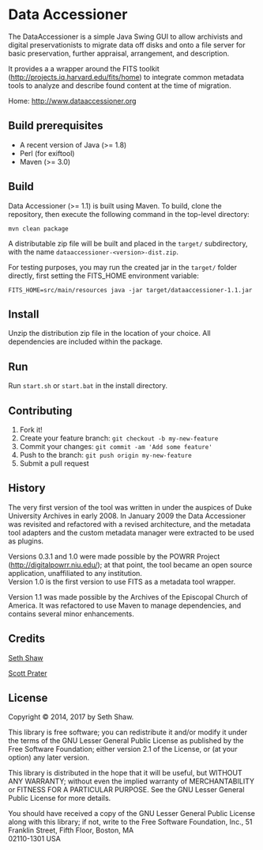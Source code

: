 # Data Accessioner

The DataAccessioner is a simple Java Swing GUI to allow archivists 
and digital preservationists to migrate data off disks and onto a 
file server for basic preservation, further appraisal, arrangement, 
and description.

It provides a a wrapper around the FITS toolkit 
(<http://projects.iq.harvard.edu/fits/home>) to integrate common 
metadata tools to analyze and describe found content at the time 
of migration.

Home: <http://www.dataaccessioner.org>

## Build prerequisites

  * A recent version of Java (>= 1.8)
  * Perl (for exiftool)
  * Maven (>= 3.0)

## Build

Data Accessioner (>= 1.1) is built using Maven.  To build, clone the
repository, then execute the following command in the top-level
directory:

    mvn clean package

A distributable zip file will be built and placed in the `target/`
subdirectory, with the name `dataaccessioner-<version>-dist.zip`.

For testing purposes, you may run the created jar in the `target/`
folder directly, first setting the FITS_HOME environment variable:

    FITS_HOME=src/main/resources java -jar target/dataaccessioner-1.1.jar

## Install

Unzip the distribution zip file in the location of your choice.
All dependencies are included within the package.

## Run

Run `start.sh` or `start.bat` in the install directory.

## Contributing

1. Fork it!
2. Create your feature branch: `git checkout -b my-new-feature`
3. Commit your changes: `git commit -am 'Add some feature'`
4. Push to the branch: `git push origin my-new-feature`
5. Submit a pull request

## History

The very first version of the tool was written in under the 
auspices of Duke University Archives in early 2008. In January 
2009 the Data Accessioner was revisited and refactored with a 
revised architecture, and the metadata tool adapters and the 
custom metadata manager were extracted to be used as plugins.

Versions 0.3.1 and 1.0 were made possible by the POWRR Project
(<http://digitalpowrr.niu.edu/>);  at that point, the tool became
an open source application, unaffiliated to any institution.  
Version 1.0 is the first version to use FITS as a metadata tool 
wrapper.

Version 1.1 was made possible by the Archives of the Episcopal
Church of America.  It was refactored to use Maven to manage 
dependencies, and contains several minor enhancements.

## Credits

[Seth Shaw](https://github.com/seth-shaw)

[Scott Prater](https://github.com/sprater)

## License

Copyright © 2014, 2017 by Seth Shaw.

This library is free software; you can redistribute it and/or
modify it under the terms of the GNU Lesser General Public
License as published by the Free Software Foundation; either
version 2.1 of the License, or (at your option) any later version.

This library is distributed in the hope that it will be useful,
but WITHOUT ANY WARRANTY; without even the implied warranty of
MERCHANTABILITY or FITNESS FOR A PARTICULAR PURPOSE.  See the GNU
Lesser General Public License for more details.

You should have received a copy of the GNU Lesser General Public
License along with this library; if not, write to the Free Software
Foundation, Inc., 51 Franklin Street, Fifth Floor, Boston, MA  
02110-1301  USA
